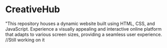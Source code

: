 # CreativeHub
"This repository houses a dynamic website built using HTML, CSS, and JavaScript. Experience a visually appealing and interactive online platform that adapts to various screen sizes, providing a seamless user experience.
//Still working on it
